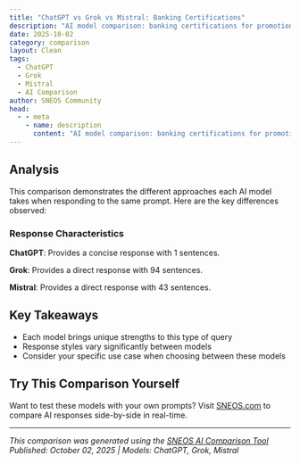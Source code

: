 ```yaml
---
title: "ChatGPT vs Grok vs Mistral: Banking Certifications"
description: "AI model comparison: banking certifications for promotion..."
date: 2025-10-02
category: comparison
layout: Clean
tags:
  - ChatGPT
  - Grok
  - Mistral
  - AI Comparison
author: SNEOS Community
head:
  - - meta
    - name: description
      content: "AI model comparison: banking certifications for promotion..."
---
```


<ChatComparison
  title="ChatGPT vs Grok vs Mistral: Banking Certifications"
  prompt="banking certifications for promotion"
  :responses='{
    "ChatGPT": "Error calling OpenAI API.",
    "Grok": "Banking certifications can be highly beneficial for career advancement and promotions in the banking and financial services industry. They demonstrate expertise, commitment to professional development, and specialized knowledge, which can make you stand out to employers. Below is a list of widely recognized banking certifications that can help with promotions, along with details about their focus, target audience, and relevance:\n\n---\n\n### 1. Chartered Financial Analyst (CFA)\n   - **Focus**: Investment management, portfolio analysis, financial modeling, and asset valuation.\n   - **Target Audience**: Professionals in investment banking, wealth management, and corporate finance.\n   - **Relevance for Promotion**: The CFA is one of the most prestigious certifications in finance. It\u2019s ideal for those seeking senior roles such as portfolio manager, financial analyst, or investment strategist.\n   - **Issuing Body**: CFA Institute.\n   - **Difficulty**: High (requires passing three levels of exams over 2-3 years).\n   - **Career Impact**: Often a requirement or strong preference for senior positions in investment and corporate banking.\n\n---\n\n### 2. Certified Financial Planner (CFP)\n   - **Focus**: Personal financial planning, wealth management, retirement planning, and tax strategies.\n   - **Target Audience**: Professionals in retail banking, private banking, or financial advisory roles.\n   - **Relevance for Promotion**: Great for roles involving client-facing financial advice or managing high-net-worth accounts.\n   - **Issuing Body**: CFP Board.\n   - **Difficulty**: Moderate (requires coursework, experience, and passing an exam).\n   - **Career Impact**: Enhances credibility for roles like relationship manager or branch manager in retail banking.\n\n---\n\n### 3. Certified Public Accountant (CPA)\n   - **Focus**: Accounting, auditing, taxation, and financial reporting.\n   - **Target Audience**: Banking professionals in roles related to financial compliance, internal audit, or corporate finance.\n   - **Relevance for Promotion**: Useful for senior roles in risk management, compliance, or finance departments of banks.\n   - **Issuing Body**: American Institute of CPAs (AICPA) or state boards.\n   - **Difficulty**: High (requires passing four exam sections and meeting experience requirements).\n   - **Career Impact**: Adds significant value for promotions to roles like Chief Financial Officer (CFO) or head of finance in banking institutions.\n\n---\n\n### 4. Chartered Banker (CB)\n   - **Focus**: Banking ethics, risk management, financial products, and customer service.\n   - **Target Audience**: General banking professionals aiming for leadership roles.\n   - **Relevance for Promotion**: Specifically designed for banking professionals, it focuses on strategic and ethical leadership in banking.\n   - **Issuing Body**: Chartered Banker Institute (UK-based, recognized globally).\n   - **Difficulty**: Moderate (varies by level; includes foundation, professional, and advanced diplomas).\n   - **Career Impact**: Ideal for promotions to branch manager, regional manager, or executive roles in retail or commercial banking.\n\n---\n\n### 5. Certified Anti-Money Laundering Specialist (CAMS)\n   - **Focus**: Anti-money laundering (AML), counter-terrorism financing (CTF), and regulatory compliance.\n   - **Target Audience**: Professionals in compliance, risk management, or fraud prevention roles.\n   - **Relevance for Promotion**: Highly relevant in today\u2019s regulatory environment, especially for roles in compliance departments.\n   - **Issuing Body**: Association of Certified Anti-Money Laundering Specialists (ACAMS).\n   - **Difficulty**: Moderate (requires passing a single exam).\n   - **Career Impact**: Positions you for senior compliance officer or head of AML roles, which are critical in modern banking.\n\n---\n\n### 6. Financial Risk Manager (FRM)\n   - **Focus**: Risk management, financial theory, and quantitative analysis.\n   - **Target Audience**: Professionals in risk management or treasury roles.\n   - **Relevance for Promotion**: Essential for roles involving credit risk, market risk, or operational risk in banks.\n   - **Issuing Body**: Global Association of Risk Professionals (GARP).\n   - **Difficulty**: High (requires passing two levels of exams).\n   - **Career Impact**: Great for promotions to risk manager, chief risk officer, or treasury head.\n\n---\n\n### 7. Professional Risk Manager (PRM)\n   - **Focus**: Risk management, financial theory, and financial instruments.\n   - **Target Audience**: Similar to FRM, aimed at risk management professionals.\n   - **Relevance for Promotion**: Provides an alternative to FRM with a focus on practical risk management skills.\n   - **Issuing Body**: PRMIA (Professional Risk Managers\u2019 International Association).\n   - **Difficulty**: Moderate to high (requires passing four exams).\n   - **Career Impact**: Useful for senior risk management roles in banking and financial institutions.\n\n---\n\n### 8. Certified Bank Auditor (CBA)\n   - **Focus**: Internal auditing, regulatory compliance, and bank operations.\n   - **Target Audience**: Professionals in internal audit or compliance roles.\n   - **Relevance for Promotion**: Enhances skills for overseeing bank audits and ensuring compliance, key for senior audit roles.\n   - **Issuing Body**: Bank Administration Institute (BAI).\n   - **Difficulty**: Moderate (requires passing an exam and meeting experience criteria).\n   - **Career Impact**: Helps in promotions to internal audit manager or chief auditor roles.\n\n---\n\n### 9. Certified Treasury Professional (CTP)\n   - **Focus**: Treasury management, cash flow, liquidity, and corporate finance.\n   - **Target Audience**: Professionals in treasury or cash management roles.\n   - **Relevance for Promotion**: Demonstrates expertise in managing a bank\u2019s or corporation\u2019s financial resources.\n   - **Issuing Body**: Association for Financial Professionals (AFP).\n   - **Difficulty**: Moderate (requires passing a single exam).\n   - **Career Impact**: Valuable for promotions to treasury manager or director of treasury.\n\n---\n\n### 10. American Bankers Association (ABA) Certifications\n   - **Focus**: Various banking-specific certifications, such as:\n     - Certified Trust and Financial Advisor (CTFA)\n     - Certified Regulatory Compliance Manager (CRCM)\n     - Certified Financial Marketing Professional (CFMP)\n   - **Target Audience**: Banking professionals in specialized areas like compliance, trust services, or marketing.\n   - **Relevance for Promotion**: Focused on practical banking skills, often tailored to specific job roles.\n   - **Issuing Body**: American Bankers Association (ABA).\n   - **Difficulty**: Varies by certification (typically moderate).\n   - **Career Impact**: Great for promotions within retail, commercial, or specialized banking sectors.\n\n---\n\n### Key Considerations for Choosing a Certification:\n1. **Career Goals**: Align the certification with the role or department you aim to move into (e.g., CFA for investment banking, CAMS for compliance).\n2. **Current Role**: Some certifications (like CAMS or CRCM) are more relevant for specific banking functions.\n3. **Time Commitment**: Certifications like CFA or CPA require years of study, while others (like CAMS or CTP) can be completed in months.\n4. **Employer Support**: Check if your bank offers sponsorship or reimbursement for certification costs.\n5. **Regional Relevance**: Some certifications are more recognized in certain regions (e.g., Chartered Banker in the UK, CFA globally).\n\n---\n\n### Additional Tips for Promotion:\n- **Soft Skills Development**: Certifications alone aren\u2019t enough. Focus on leadership, communication, and networking within your organization.\n- **Internal Training**: Many banks offer in-house training or certification programs; leverage these opportunities.\n- **Mentorship**: Seek guidance from senior colleagues on which certifications are most valued in your organization or region.\n\nBy obtaining a relevant banking certification and pairing it with strong job performance, you can significantly boost your chances of earning a promotion. If you\u2019re unsure which certification to pursue, discuss your career goals with your manager or HR department to align your efforts with organizational needs. Which area of banking are you currently in, and what role are you aiming for? I can help narrow it down further!",
    "Mistral": "To advance your career in banking, obtaining relevant certifications can significantly enhance your credentials and demonstrate your expertise. Here are some key banking certifications that can help you secure a promotion:\n\n1. **Chartered Financial Analyst (CFA)**\n   - **Focus:** Investment management and financial analysis.\n   - **Benefits:** Recognized globally, it covers a broad range of financial topics.\n   - **Requirements:** Pass three levels of exams and have relevant work experience.\n\n2. **Certified Financial Planner (CFP)**\n   - **Focus:** Financial planning, including investments, taxes, insurance, and retirement planning.\n   - **Benefits:** Highly regarded in the financial planning industry.\n   - **Requirements:** Pass the CFP exam and meet education and experience requirements.\n\n3. **Certified Public Accountant (CPA)**\n   - **Focus:** Accounting, auditing, and financial reporting.\n   - **Benefits:** Essential for roles in accounting and finance.\n   - **Requirements:** Pass the CPA exam and meet education and experience requirements.\n\n4. **Certified Bank Auditor (CBA)**\n   - **Focus:** Bank auditing and risk management.\n   - **Benefits:** Specific to the banking industry, particularly for internal audit roles.\n   - **Requirements:** Pass the CBA exam and have relevant work experience.\n\n5. **Certified Treasury Professional (CTP)**\n   - **Focus:** Treasury management, including cash management, risk management, and capital markets.\n   - **Benefits:** Useful for roles in treasury and finance.\n   - **Requirements:** Pass the CTP exam and have relevant work experience.\n\n6. **Certified Risk Manager (CRM)**\n   - **Focus:** Risk management, including financial, operational, and strategic risks.\n   - **Benefits:** Valuable for roles in risk management and compliance.\n   - **Requirements:** Pass the CRM exam and have relevant work experience.\n\n7. **Certified Financial Risk Manager (FRM)**\n   - **Focus:** Financial risk management, including market risk, credit risk, and operational risk.\n   - **Benefits:** Recognized globally for risk management roles.\n   - **Requirements:** Pass two levels of exams and have relevant work experience.\n\n8. **Certified Anti-Money Laundering Specialist (CAMS)**\n   - **Focus:** Anti-money laundering and financial crime prevention.\n   - **Benefits:** Essential for compliance and AML roles.\n   - **Requirements:** Pass the CAMS exam and have relevant work experience.\n\n9. **Certified Credit Professional (CCP)**\n   - **Focus:** Credit analysis and risk management.\n   - **Benefits:** Useful for roles in credit and lending.\n   - **Requirements:** Pass the CCP exam and have relevant work experience.\n\n10. **Certified Financial Services Auditor (CFSA)**\n    - **Focus:** Financial services auditing.\n    - **Benefits:** Specific to the financial services industry, particularly for internal audit roles.\n    - **Requirements:** Pass the CFSA exam and have relevant work experience.\n\nWhen considering certifications, it\u0027s important to align them with your career goals and the specific requirements of the roles you are aiming for. Additionally, many of these certifications require ongoing education and professional development to maintain, ensuring that you stay current with industry trends and best practices."
  }'
  published-date="14:15"
/>

## Analysis

This comparison demonstrates the different approaches each AI model takes when responding to the same prompt. Here are the key differences observed:

### Response Characteristics

**ChatGPT**: Provides a concise response with 1 sentences. 

**Grok**: Provides a direct response with 94 sentences. 

**Mistral**: Provides a direct response with 43 sentences. 

## Key Takeaways

- Each model brings unique strengths to this type of query
- Response styles vary significantly between models
- Consider your specific use case when choosing between these models

## Try This Comparison Yourself

Want to test these models with your own prompts? Visit [SNEOS.com](https://sneos.com) to compare AI responses side-by-side in real-time.

---

*This comparison was generated using the [SNEOS AI Comparison Tool](https://sneos.com)*
*Published: October 02, 2025 | Models: ChatGPT, Grok, Mistral*
